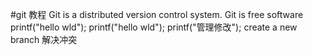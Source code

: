 #git 教程
Git is a distributed version control system.
Git is free software
printf("hello wld");
printf("hello wld");
printf("管理修改");
create a new branch
解决冲突